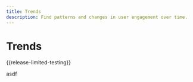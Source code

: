 ```yaml
---
title: Trends
description: Find patterns and changes in user engagement over time.
---
```

# Trends

{{release-limited-testing}}

asdf
